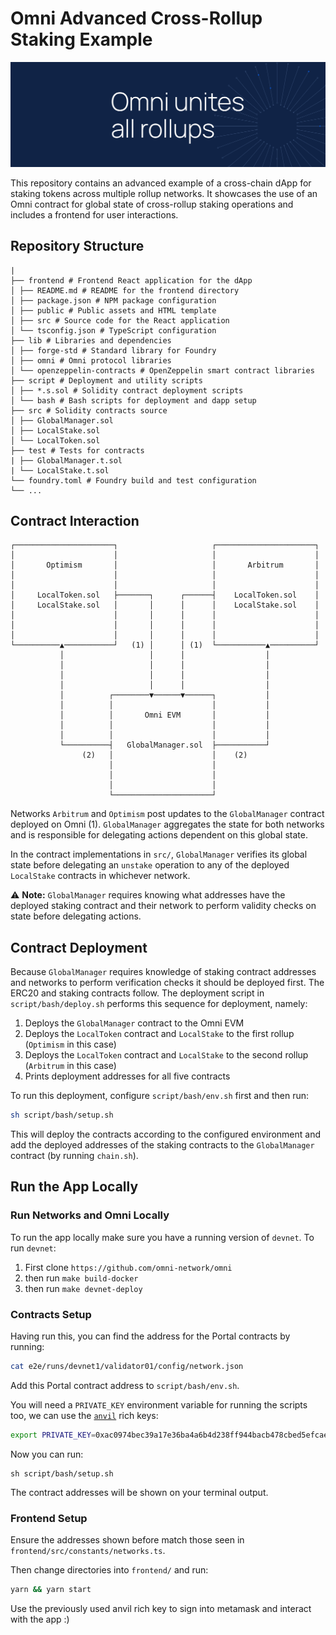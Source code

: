 # Omni Advanced Cross-Rollup Staking Example

![Omni Unites Rollups](banner.png)

This repository contains an advanced example of a cross-chain dApp for staking tokens across multiple rollup networks. It showcases the use of an Omni contract for global state of cross-rollup staking operations and includes a frontend for user interactions.

## Repository Structure

```
|
├── frontend # Frontend React application for the dApp
│ ├── README.md # README for the frontend directory
│ ├── package.json # NPM package configuration
│ ├── public # Public assets and HTML template
│ ├── src # Source code for the React application
│ └── tsconfig.json # TypeScript configuration
├── lib # Libraries and dependencies
│ ├── forge-std # Standard library for Foundry
│ ├── omni # Omni protocol libraries
│ └── openzeppelin-contracts # OpenZeppelin smart contract libraries
├── script # Deployment and utility scripts
│ ├── *.s.sol # Solidity contract deployment scripts
│ └── bash # Bash scripts for deployment and dapp setup
├── src # Solidity contracts source
│ ├── GlobalManager.sol
│ ├── LocalStake.sol
│ └── LocalToken.sol
├── test # Tests for contracts
| ├── GlobalManager.t.sol
| └── LocalStake.t.sol
└── foundry.toml # Foundry build and test configuration
└── ...
```

## Contract Interaction

```
┌──────────────────────┐                     ┌──────────────────────┐
│                      │                     │                      │
│       Optimism       │                     │       Arbitrum       │
│                      │                     │                      │
│                      │                     │                      │
│     LocalToken.sol   ├───────┐      ┌──────┤    LocalToken.sol    │
│     LocalStake.sol   │       │      │      │    LocalStake.sol    │
│                      │       │      │      │                      │
│                      │       │      │      │                      │
│                      │       │      │      │                      │
└──────────▲───────────┘   (1) │      │ (1)  └───────────▲──────────┘
           │                   │      │                  │           
           │                   │      │                  │           
           │                   │      │                  │           
           │                   │      │                  │           
           │          ┌────────▼──────▼──────┐           │           
           │          │                      │           │           
           │          │       Omni EVM       │           │           
           │          │                      │           │           
           │          │                      │           │           
           └──────────┤   GlobalManager.sol  ├───────────┘           
                (2)   │                      │    (2)                
                      │                      │                       
                      │                      │                       
                      │                      │                       
                      └──────────────────────┘                       
```

Networks `Arbitrum` and `Optimism` post updates to the `GlobalManager` contract deployed on Omni (1). `GlobalManager` aggregates the state for both networks and is responsible for delegating actions dependent on this global state.

In the contract implementations in `src/`, `GlobalManager` verifies its global state before delegating an `unstake` operation to any of the deployed `LocalStake` contracts in whichever network.

:warning: **Note:** `GlobalManager` requires knowing what addresses have the deployed staking contract and their network to perform validity checks on state before delegating actions.

## Contract Deployment

Because `GlobalManager` requires knowledge of staking contract addresses and networks to perform verification checks it should be deployed first. The ERC20 and staking contracts follow. The deployment script in `script/bash/deploy.sh` performs this sequence for deployment, namely: 

1. Deploys the `GlobalManager` contract to the Omni EVM
2. Deploys the `LocalToken` contract and `LocalStake` to the first rollup (`Optimism` in this case)
3. Deploys the `LocalToken` contract and `LocalStake` to the second rollup (`Arbitrum` in this case)
4. Prints deployment addresses for all five contracts

To run this deployment, configure `script/bash/env.sh` first and then run:

```bash
sh script/bash/setup.sh
```

This will deploy the contracts according to the configured environment and add the deployed addresses of the staking contracts to the `GlobalManager` contract (by running `chain.sh`).

## Run the App Locally

### Run Networks and Omni Locally

To run the app locally make sure you have a running version of `devnet`. To run `devnet`:

1. First clone `https://github.com/omni-network/omni`
2. then run `make build-docker`
3. then run `make devnet-deploy`

### Contracts Setup

Having run this, you can find the address for the Portal contracts by running:

```bash
cat e2e/runs/devnet1/validator01/config/network.json
```

Add this Portal contract address to `script/bash/env.sh`.

You will need a `PRIVATE_KEY` environment variable for running the scripts too, we can use the [`anvil`](https://book.getfoundry.sh/reference/anvil/) rich keys:

```bash
export PRIVATE_KEY=0xac0974bec39a17e36ba4a6b4d238ff944bacb478cbed5efcae784d7bf4f2ff80
```

Now you can run:

```
sh script/bash/setup.sh
```

The contract addresses will be shown on your terminal output.

### Frontend Setup

Ensure the addresses shown before match those seen in `frontend/src/constants/networks.ts`. 

Then change directories into `frontend/` and run:

```bash
yarn && yarn start
```

Use the previously used anvil rich key to sign into metamask and interact with the app :)
